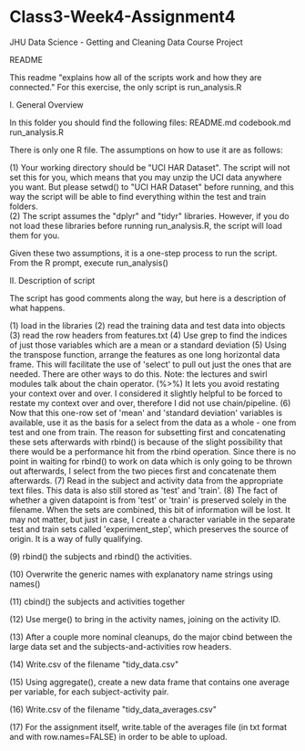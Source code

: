 # Class3-Week4-Assignment4
JHU Data Science - Getting and Cleaning Data Course Project

README

This readme "explains how all of the scripts work and how they are connected."  For this exercise, the only script is run_analysis.R

I. General Overview 

In this folder you should find the following files:
README.md
codebook.md
run_analysis.R

There is only one R file.  The assumptions on how to use it are as follows:

(1) Your working directory should be "UCI HAR Dataset".  The script will not set this for you, which means that you may unzip the UCI data anywhere you want.  But please setwd() to "UCI HAR Dataset" before running, and this way the script will be able to find everything within the test and train folders.<BR>
(2) The script assumes the "dplyr" and "tidyr" libraries.  However, if you do not load these libraries before running run_analysis.R, the script will load them for you.

Given these two assumptions, it is a one-step process to run the script.  From the R prompt, execute run_analysis()


II. Description of script

The script has good comments along the way, but here is a description of what happens.

(1) load in the libraries
(2) read the training data and test data into objects
(3) read the row headers from features.txt
(4) Use grep to find the indices of just those variables which are a mean or a standard deviation
(5) Using the transpose function, arrange the features as one long horizontal data frame.  This will facilitate the use of 'select' to pull out just the ones that are needed.  There are other ways to do this.    Note: the lectures and swirl modules talk about the chain operator. (%>%)  It lets you avoid restating your context over and over.  I considered it slightly helpful to be forced to restate my context over and over, therefore I did not use chain/pipeline.
(6) Now that this one-row set of 'mean' and 'standard deviation' variables is available, use it as the basis for a select from the data as a whole - one from test and one from train.  The reason for subsetting first and concatenating these sets afterwards with rbind() is because of the slight possibility that there would be a performance hit from the rbind operation.  Since there is no point in waiting for rbind() to work on data which is only going to be thrown out afterwards, I select from the two pieces first and concatenate them afterwards.
(7) Read in the subject and activity data from the appropriate text files.  This data is also still stored as 'test' and 'train'.
(8) The fact of whether a given datapoint is from 'test' or 'train' is preserved solely in the filename.  When the sets are combined, this bit of information will be lost.   It may not matter, but just in case, I create a character variable in the separate test and train sets called 'experiment_step', which preserves the source of origin.  It is a way of fully qualifying.

(9) rbind() the subjects and rbind() the activities.

(10) Overwrite the generic names with explanatory name strings using names()

(11) cbind() the subjects and activities together

(12) Use merge() to bring in the activity names, joining on the activity ID.

(13) After a couple more nominal cleanups, do the major cbind between the large data set and the subjects-and-activities row headers.

(14) Write.csv of the filename "tidy_data.csv"

(15) Using aggregate(), create a new data frame that contains one average per variable, for each subject-activity pair.

(16) Write.csv of the filename "tidy_data_averages.csv"

(17) For the assignment itself, write.table of the averages file (in txt format and with row.names=FALSE) in order to be able to upload.


